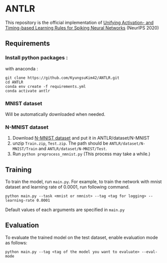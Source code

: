 # ANTLR

This repository is the official implementation of [Unifying Activation- and Timing-based Learning Rules for Spiking Neural Networks](https://papers.nips.cc/paper/2020/file/e2e5096d574976e8f115a8f1e0ffb52b-Paper.pdf) (NeurIPS 2020)


## Requirements


### Install python packages :

with anaconda :
```setup
git clone https://github.com/KyungsuKim42/ANTLR.git
cd ANTLR
conda env create -f requirements.yml
conda activate antlr
```

### MNIST dataset

Will be automatically downloaded when needed.

### N-MNIST dataset


1. Download [N-MNIST dataset](https://www.garrickorchard.com/datasets/n-mnist) and put it in  ANTLR/dataset/N-MNIST
2. unzip `Train.zip`, `Test.zip`. The path should be `ANTLR/dataset/N-MNIST/Train` and `ANTLR/dataset/N-MNIST/Test`.
3. Run `python preprocess_nmnist.py` (This process may take a while.)




## Training

To train the model, run `main.py`. For example, to train the network with mnist dataset and learning rate of 0.0001, run following command.  

```train
python main.py --task <mnist or nmnist> --tag <tag for logging> --learning-rate 0.0001
```
Default values of each arguments are specified in `main.py`


## Evaluation

To evaluate the trained model on the test dataset, enable evaluation mode as follows:

```eval
python main.py --tag <tag of the model you want to evaluate> --eval-mode
```
